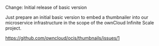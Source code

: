 Change: Initial release of basic version

Just prepare an initial basic version to embed a thumbnailer into our
microservice infrastructure in the scope of the ownCloud Infinite Scale
project.

<https://github.com/owncloud/ocis/thumbnails/issues/1>
